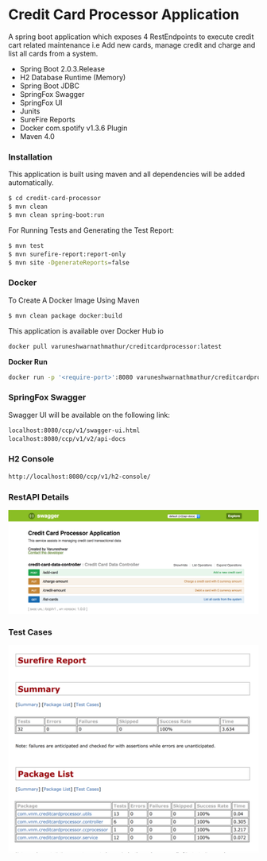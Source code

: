 # Credit Card Processor Application

A spring boot application which exposes 4 RestEndpoints to execute credit cart related maintenance i.e Add new cards, manage credit and charge and list all cards from a system.

  - Spring Boot 2.0.3.Release
  - H2 Database Runtime (Memory)
  - Spring Boot JDBC
  - SpringFox Swagger
  - SpringFox UI
  - Junits
  - SureFire Reports
  - Docker com.spotify v1.3.6 Plugin
  - Maven 4.0

### Installation

This application is built using maven and all dependencies will be added automatically.

```sh
$ cd credit-card-processor
$ mvn clean
$ mvn clean spring-boot:run
```

For Running Tests and Generating the Test Report:

```sh
$ mvn test
$ mvn surefire-report:report-only
$ mvn site -DgenerateReports=false
```
### Docker
To Create A Docker Image Using Maven
```sh
$ mvn clean package docker:build
```
This application is available over Docker Hub io
```sh
docker pull varuneshwarnathmathur/creditcardprocessor:latest
```
**Docker Run**
```sh
docker run -p '<require-port>':8080 varuneshwarnathmathur/creditcardprocessor:latest
```

### SpringFox Swagger

Swagger UI will be available on the following link:

```sh
localhost:8080/ccp/v1/swagger-ui.html
localhost:8080/ccp/v1/v2/api-docs
```
### H2 Console 
```sh 
http://localhost:8080/ccp/v1/h2-console/
```

### RestAPI Details
![alt text](https://raw.githubusercontent.com/varuneshwarmathur/credit-card-processor/master/swagger.png)


### Test Cases
![alt text](https://raw.githubusercontent.com/varuneshwarmathur/credit-card-processor/master/testcase.png)
